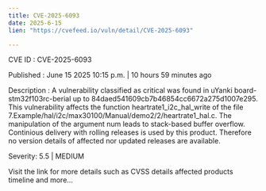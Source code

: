 ```yaml
---
title: CVE-2025-6093
date: 2025-6-15
lien: "https://cvefeed.io/vuln/detail/CVE-2025-6093"

---
```


CVE ID : CVE-2025-6093

Published :  June 15
2025
10:15 p.m. | 10 hours
59 minutes ago

Description : A vulnerability classified as critical was found in uYanki board-stm32f103rc-berial up to 84daed541609cb7b46854cc6672a275d1007e295. This vulnerability affects the function heartrate1_i2c_hal_write of the file 7.Example/hal/i2c/max30100/Manual/demo2/2/heartrate1_hal.c. The manipulation of the argument num leads to stack-based buffer overflow. Continious delivery with rolling releases is used by this product. Therefore
no version details of affected nor updated releases are available.

Severity: 5.5 | MEDIUM

Visit the link for more details
such as CVSS details
affected products
timeline
and more...
